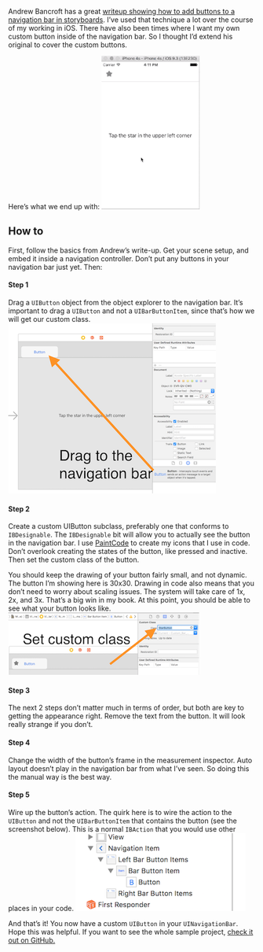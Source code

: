 Andrew Bancroft has a great [writeup showing how to add buttons to a navigation bar in storyboards](https://www.andrewcbancroft.com/2016/04/14/adding-buttons-to-the-navigation-bar-with-storyboards/). I’ve used that technique a lot over the course of my working in iOS. There have also been times where I want my own custom button inside of the navigation bar. So I thought I’d extend his original to cover the custom buttons.

Here’s what we end up with:
![Star button in action](assets/star-button-in-action.gif)

## How to
First, follow the basics from Andrew’s write-up. Get your scene setup, and embed it inside a navigation controller. Don’t put any buttons in your navigation bar just yet. Then:

#### Step 1
Drag a `UIButton` object from the object explorer to the navigation bar. It’s important to drag a `UIButton` and not a `UIBarButtonItem`, since that’s how we will get our custom class.
![](assets/step-1.png)

#### Step 2
Create a custom UIButton subclass, preferably one that conforms to `IBDesignable`. The `IBDesignable` bit will allow you to actually see the button in the navigation bar. I use [PaintCode](http://www.paintcodeapp.com) to create my icons that I use in code.  Don’t overlook creating the states of the button, like pressed and inactive. Then set the custom class of the button.

You should keep the drawing of your button fairly small, and not dynamic. The button I’m showing here is 30x30. Drawing in code also means that you don’t need to worry about scaling issues. The system will take care of 1x, 2x, and 3x. That’s a big win in my book. At this point, you should be able to see what your button looks like.
![](assets/step-2.png)


#### Step 3
The next 2 steps don’t matter much in terms of order, but both are key to getting the appearance right. Remove the text from the button. It will look really strange if you don’t.

#### Step 4
Change the width of the button’s frame in the measurement inspector. Auto layout doesn’t play in the navigation bar from what I’ve seen. So doing this the manual way is the best way.

#### Step 5
Wire up the button’s action. The quirk here is to wire the action to the `UIButton` and not the `UIBarButtonItem` that contains the button (see the screenshot below). This is a normal `IBAction` that you would use other places in your code.
![](assets/step-5.png)

And that’s it! You now have a custom `UIButton` in your `UINavigationBar`. Hope this was helpful. If you want to see the whole sample project, [check it out on GitHub.](https://github.com/jsorge/Custom-UIBarButtonItem-Storyboard)
